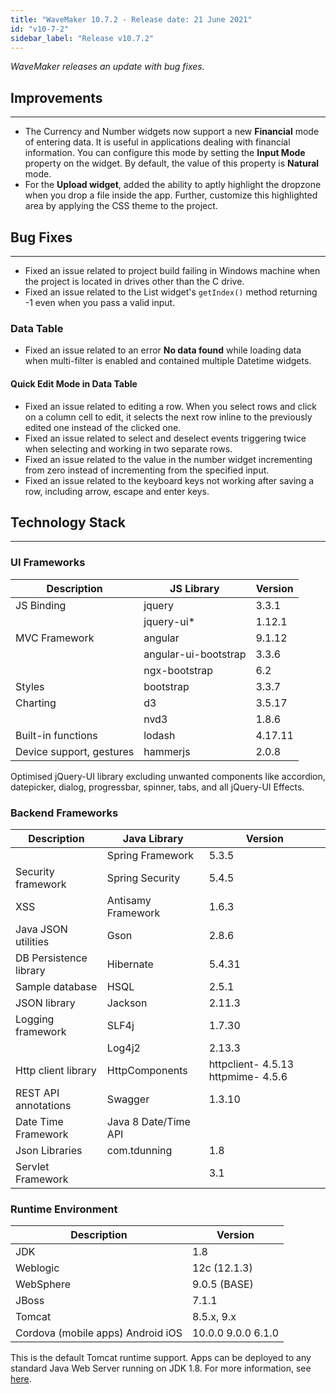 ```yaml
---
title: "WaveMaker 10.7.2 - Release date: 21 June 2021"
id: "v10-7-2"
sidebar_label: "Release v10.7.2"
---
```

*WaveMaker releases an update with bug fixes.*

## Improvements

---

- The Currency and Number widgets now support a new **Financial** mode of entering data. It is useful in applications dealing with financial information. You can configure this mode by setting the **Input Mode** property on the widget. By default, the value of this property is **Natural** mode.
- For the **Upload widget**, added the ability to aptly highlight the dropzone when you drop a file inside the app. Further, customize this highlighted area by applying the CSS theme to the project.

## Bug Fixes

---

- Fixed an issue related to project build failing in Windows machine when the project is located in drives other than the C drive.
- Fixed an issue related to the List widget's `getIndex()` method returning -1 even when you pass a valid input.

### Data Table

- Fixed an issue related to an error **No data found** while loading data when multi-filter is enabled and contained multiple Datetime widgets.

#### Quick Edit Mode in Data Table

- Fixed an issue related to editing a row. When you select rows and click on a column cell to edit, it selects the next row inline to the previously edited one instead of the clicked one.
- Fixed an issue related to select and deselect events triggering twice when selecting and working in two separate rows.
- Fixed an issue related to the value in the number widget incrementing from zero instead of incrementing from the specified input.
- Fixed an issue related to the keyboard keys not working after saving a row, including arrow, escape and enter keys.


## Technology Stack

---

### UI Frameworks

| Description | JS Library | Version |
| --- | --- | --- |
| JS Binding | jquery | 3.3.1 |
|  | jquery-ui* | 1.12.1 |
| MVC Framework | angular | 9.1.12 |
|  | angular-ui-bootstrap | 3.3.6 |
|  | ngx-bootstrap |6.2 |
| Styles | bootstrap | 3.3.7 |
| Charting | d3 | 3.5.17 |
|  | nvd3 | 1.8.6 |
| Built-in functions | lodash | 4.17.11 |
| Device support, gestures | hammerjs | 2.0.8 |

Optimised jQuery-UI library excluding unwanted components like accordion, datepicker, dialog, progressbar, spinner, tabs, and all jQuery-UI Effects.

### Backend Frameworks

| Description | Java Library | Version |
| --- | --- | --- |
|  | Spring Framework | 5.3.5|
| Security framework | Spring Security | 5.4.5|
| XSS | Antisamy Framework |  1.6.3 |
| Java JSON utilities | Gson | 2.8.6|
| DB Persistence library | Hibernate | 5.4.31|
| Sample database | HSQL | 2.5.1|
| JSON library | Jackson | 2.11.3|
| Logging framework | SLF4j | 1.7.30 |
|  | Log4j2 | 2.13.3 |
| Http client library | HttpComponents | httpclient- 4.5.13   httpmime- 4.5.6 |
| REST API annotations | Swagger | 1.3.10 |
| Date Time Framework | Java 8 Date/Time API |  |
| Json Libraries | com.tdunning |  1.8 |
| Servlet Framework |  | 3.1 |

### Runtime Environment

| Description | Version |
| --- | --- |
| JDK | 1.8 |
| Weblogic |12c (12.1.3) |
| WebSphere | 9.0.5 (BASE) |
| JBoss | 7.1.1 |
| Tomcat |8.5.x, 9.x |
| Cordova (mobile apps)   Android   iOS | 10.0.0   9.0.0    6.1.0 |

This is the default Tomcat runtime support. Apps can be deployed to any standard Java Web Server running on JDK 1.8. For more information, see [here](/learn/app-development/deployment/deployment-web-server).
